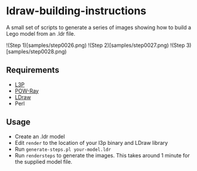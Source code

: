 # ldraw-building-instructions

A small set of scripts to generate a series of images showing how
to build a Lego model from an .ldr file.

!(Step 1)[samples/step0026.png)
!(Step 2)[samples/step0027.png)
!(Step 3)[samples/step0028.png)

## Requirements
- [L3P](http://www.hassings.dk/l3/l3p.html)
- [POW-Ray](http://www.powray.org)
- [LDraw](http://www.ldraw.org/parts/latest-parts.html)
- Perl

## Usage
- Create an .ldr model
- Edit `render` to the location of your l3p binary and LDraw library
- Run `generate-steps.pl your-model.ldr`
- Run `rendersteps` to generate the images. This takes around 1 minute for the supplied model file.

